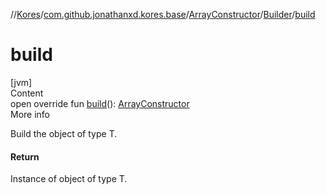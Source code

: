 //[Kores](../../../index.md)/[com.github.jonathanxd.kores.base](../../index.md)/[ArrayConstructor](../index.md)/[Builder](index.md)/[build](build.md)



# build  
[jvm]  
Content  
open override fun [build](build.md)(): [ArrayConstructor](../index.md)  
More info  


Build the object of type T.



#### Return  


Instance of object of type T.

  



